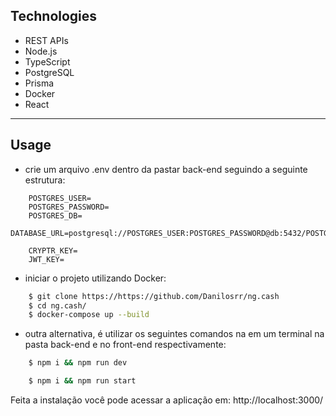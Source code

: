 ## Technologies

- REST APIs
- Node.js
- TypeScript
- PostgreSQL
- Prisma
- Docker
- React

---

## Usage

- crie um arquivo .env dentro da pastar back-end seguindo a seguinte estrutura:

```dosini
    POSTGRES_USER=
    POSTGRES_PASSWORD=
    POSTGRES_DB=
    DATABASE_URL=postgresql://POSTGRES_USER:POSTGRES_PASSWORD@db:5432/POSTGRES_DB

    CRYPTR_KEY=
    JWT_KEY=
```

- iniciar o projeto utilizando Docker:

```bash
    $ git clone https://https://github.com/Danilosrr/ng.cash
    $ cd ng.cash/
    $ docker-compose up --build
```

- outra alternativa, é utilizar os seguintes comandos na em um terminal na pasta back-end e no front-end respectivamente:

```bash
    $ npm i && npm run dev
```
```bash 
    $ npm i && npm run start
```

Feita a instalação você pode acessar a aplicação em: http://localhost:3000/